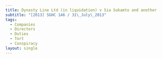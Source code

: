 ```yaml
---
title: Dynasty Line Ltd (in liquidation) v Sia Sukamto and another
subtitle: "[2013] SGHC 146 / 31\_July\_2013"
tags:
  - Companies
  - Directors
  - Duties
  - Tort
  - Conspiracy
layout: single
---
```


